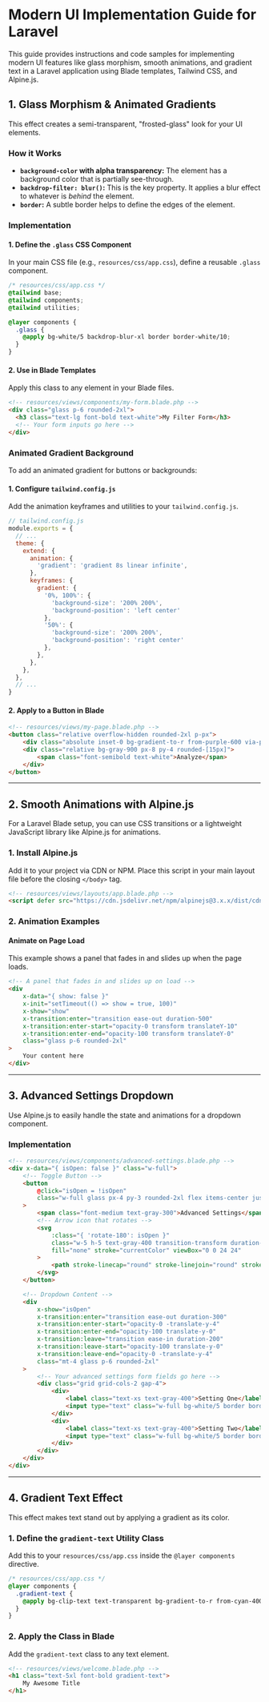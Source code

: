 # Modern UI Implementation Guide for Laravel

This guide provides instructions and code samples for implementing modern UI features like glass morphism, smooth animations, and gradient text in a Laravel application using Blade templates, Tailwind CSS, and Alpine.js.

## 1. Glass Morphism & Animated Gradients

This effect creates a semi-transparent, "frosted-glass" look for your UI elements.

### How it Works

-   **`background-color` with alpha transparency:** The element has a background color that is partially see-through.
-   **`backdrop-filter: blur()`:** This is the key property. It applies a blur effect to whatever is *behind* the element.
-   **`border`:** A subtle border helps to define the edges of the element.

### Implementation

#### 1. Define the `.glass` CSS Component

In your main CSS file (e.g., `resources/css/app.css`), define a reusable `.glass` component.

```css
/* resources/css/app.css */
@tailwind base;
@tailwind components;
@tailwind utilities;

@layer components {
  .glass {
    @apply bg-white/5 backdrop-blur-xl border border-white/10;
  }
}
```

#### 2. Use in Blade Templates

Apply this class to any element in your Blade files.

```html
<!-- resources/views/components/my-form.blade.php -->
<div class="glass p-6 rounded-2xl">
  <h3 class="text-lg font-bold text-white">My Filter Form</h3>
  <!-- Your form inputs go here -->
</div>
```

### Animated Gradient Background

To add an animated gradient for buttons or backgrounds:

#### 1. Configure `tailwind.config.js`

Add the animation keyframes and utilities to your `tailwind.config.js`.

```javascript
// tailwind.config.js
module.exports = {
  // ...
  theme: {
    extend: {
      animation: {
        'gradient': 'gradient 8s linear infinite',
      },
      keyframes: {
        gradient: {
          '0%, 100%': {
            'background-size': '200% 200%',
            'background-position': 'left center'
          },
          '50%': {
            'background-size': '200% 200%',
            'background-position': 'right center'
          },
        },
      },
    },
  },
  // ...
}
```

#### 2. Apply to a Button in Blade

```html
<!-- resources/views/my-page.blade.php -->
<button class="relative overflow-hidden rounded-2xl p-px">
    <div class="absolute inset-0 bg-gradient-to-r from-purple-600 via-pink-600 to-cyan-600 animate-gradient"></div>
    <div class="relative bg-gray-900 px-8 py-4 rounded-[15px]">
        <span class="font-semibold text-white">Analyze</span>
    </div>
</button>
```

---

## 2. Smooth Animations with Alpine.js

For a Laravel Blade setup, you can use CSS transitions or a lightweight JavaScript library like Alpine.js for animations.

### 1. Install Alpine.js

Add it to your project via CDN or NPM. Place this script in your main layout file before the closing `</body>` tag.

```html
<!-- resources/views/layouts/app.blade.php -->
<script defer src="https://cdn.jsdelivr.net/npm/alpinejs@3.x.x/dist/cdn.min.js"></script>
```

### 2. Animation Examples

#### Animate on Page Load

This example shows a panel that fades in and slides up when the page loads.

```html
<!-- A panel that fades in and slides up on load -->
<div
    x-data="{ show: false }"
    x-init="setTimeout(() => show = true, 100)"
    x-show="show"
    x-transition:enter="transition ease-out duration-500"
    x-transition:enter-start="opacity-0 transform translateY-10"
    x-transition:enter-end="opacity-100 transform translateY-0"
    class="glass p-6 rounded-2xl"
>
    Your content here
</div>
```

---

## 3. Advanced Settings Dropdown

Use Alpine.js to easily handle the state and animations for a dropdown component.

### Implementation

```html
<!-- resources/views/components/advanced-settings.blade.php -->
<div x-data="{ isOpen: false }" class="w-full">
    <!-- Toggle Button -->
    <button
        @click="isOpen = !isOpen"
        class="w-full glass px-4 py-3 rounded-2xl flex items-center justify-between hover:bg-white/10 transition-colors"
    >
        <span class="font-medium text-gray-300">Advanced Settings</span>
        <!-- Arrow icon that rotates -->
        <svg
            :class="{ 'rotate-180': isOpen }"
            class="w-5 h-5 text-gray-400 transition-transform duration-300"
            fill="none" stroke="currentColor" viewBox="0 0 24 24"
        >
            <path stroke-linecap="round" stroke-linejoin="round" stroke-width="2" d="M19 9l-7 7-7-7"></path>
        </svg>
    </button>

    <!-- Dropdown Content -->
    <div
        x-show="isOpen"
        x-transition:enter="transition ease-out duration-300"
        x-transition:enter-start="opacity-0 -translate-y-4"
        x-transition:enter-end="opacity-100 translate-y-0"
        x-transition:leave="transition ease-in duration-200"
        x-transition:leave-start="opacity-100 translate-y-0"
        x-transition:leave-end="opacity-0 -translate-y-4"
        class="mt-4 glass p-6 rounded-2xl"
    >
        <!-- Your advanced settings form fields go here -->
        <div class="grid grid-cols-2 gap-4">
            <div>
                <label class="text-xs text-gray-400">Setting One</label>
                <input type="text" class="w-full bg-white/5 border border-white/10 rounded-xl px-3 py-2 mt-1">
            </div>
            <div>
                <label class="text-xs text-gray-400">Setting Two</label>
                <input type="text" class="w-full bg-white/5 border border-white/10 rounded-xl px-3 py-2 mt-1">
            </div>
        </div>
    </div>
</div>
```

---

## 4. Gradient Text Effect

This effect makes text stand out by applying a gradient as its color.

### 1. Define the `gradient-text` Utility Class

Add this to your `resources/css/app.css` inside the `@layer components` directive.

```css
/* resources/css/app.css */
@layer components {
  .gradient-text {
    @apply bg-clip-text text-transparent bg-gradient-to-r from-cyan-400 via-purple-500 to-pink-500;
  }
}
```

### 2. Apply the Class in Blade

Add the `gradient-text` class to any text element.

```html
<!-- resources/views/welcome.blade.php -->
<h1 class="text-5xl font-bold gradient-text">
    My Awesome Title
</h1>
```
